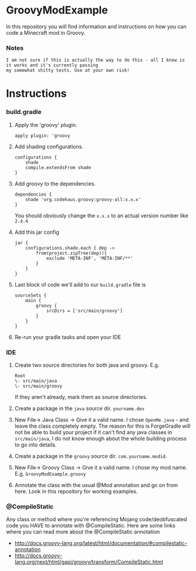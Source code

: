 # GroovyModExample

In this repository you will find information and instructions on how you can code a Minecraft mod in Groovy.

### Notes
    I am not sure if this is actually the way to do this - all I know is it works and it's currently passing
    my somewhat shitty tests. Use at your own risk!

# Instructions

### build.gradle

1. Apply the 'groovy' plugin.  

    ```apply plugin: 'groovy```

2. Add shading configurations.

    ```
    configurations {
        shade
        compile.extendsFrom shade
    }
    ```
    
3. Add groovy to the dependencies.

    ```
    dependencies {
        shade 'org.codehaus.groovy:groovy-all:x.x.x'
    }
    ```
    
    You should obviously change the `x.x.x` to an actual version number like `2.4.4`
    
4. Add this jar config

    ```
    jar {
        configurations.shade.each { dep ->
            from(project.zipTree(dep)){
                exclude 'META-INF', 'META-INF/**'
            }
        }
    }
    ```
    
5. Last block of code we'll add to our `build.gradle` file is

    ```
    sourceSets {
        main {
            groovy {
                srcDirs = ['src/main/groovy']
            }
        }
    }
    ```

6. Re-run your gradle tasks and open your IDE

### IDE
1. Create two source directories for both java and groovy. E.g.
 
    ```
    Root
    \- src/main/java
    \- src/main/groovy
    ```
    
    If they aren't already, mark them as source directories.
    
3. Create a package in the `java` source dir. `yourname.dev`
4. New File-> Java Class -> Give it a valid name. I chose `OpenMe.java` - and leave the class completely empty. The reason for this is ForgeGradle will not be able to build your project if it can't find any java classes in `src/main/java`, I do not know enough about the whole building process to go into details.
5. Create a package in the `groovy` source dir. `com.yourname.modid`.
6. New File-> Groovy Class -> Give it a valid name. I chose my mod name. E.g. `GroovyModExample.groovy`
7. Annotate the class with the usual @Mod annotation and go on from here. Look in this repository for working examples.

### @CompileStatic

Any class or method where you're referencing Mojang code/deobfuscated code you HAVE to annotate with @CompileStatic.
Here are some links where you can read more about the @CompileStatic annotation 
* http://docs.groovy-lang.org/latest/html/documentation/#compilestatic-annotation
* http://docs.groovy-lang.org/next/html/gapi/groovy/transform/CompileStatic.html
